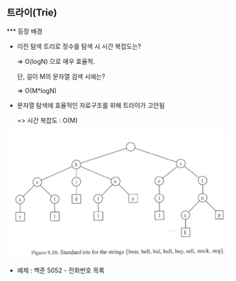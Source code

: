 ## 트라이(Trie)



\*\*\* 등장 배경

- 이진 탐색 트리로 정수를 탐색 시 시간 복잡도는?

  => O(logN) 으로 매우 효율적.

  단, 길이 M의 문자열 검색 시에는?

  => O(M*logN)



- 문자열 탐색에 효율적인 자료구조를 위해 트라이가 고안됨

  => 시간 복잡도 : O(M)



![image-20201026011646607](6_Trie.assets/image-20201026011646607.png)



- 예제 : 백준 5052 - 전화번호 목록